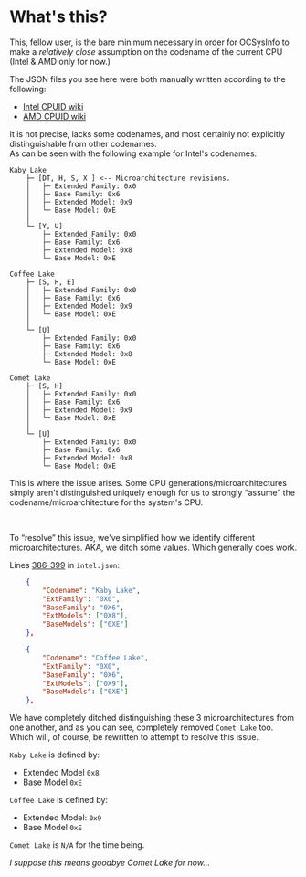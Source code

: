 # What's this?

This, fellow user, is the bare minimum necessary in order for OCSysInfo to make a _relatively close_ assumption on the codename of the current CPU (Intel & AMD only for now.)

The JSON files you see here were both manually written according to the following:
- [Intel CPUID wiki](https://en.wikichip.org/wiki/intel/cpuid)
- [AMD CPUID wiki](https://en.wikichip.org/wiki/amd/cpuid)

It is not precise, lacks some codenames, and most certainly not explicitly distinguishable from other codenames. <br />
As can be seen with the following example for Intel's codenames:
```
Kaby Lake
    ├─ [DT, H, S, X ] <-- Microarchitecture revisions.
    │   ├─ Extended Family: 0x0
    │   ├─ Base Family: 0x6
    │   ├─ Extended Model: 0x9
    │   └─ Base Model: 0xE
    │
    └─ [Y, U]
        ├─ Extended Family: 0x0
        ├─ Base Family: 0x6
        ├─ Extended Model: 0x8
        └─ Base Model: 0xE

Coffee Lake
    ├─ [S, H, E]
    │   ├─ Extended Family: 0x0
    │   ├─ Base Family: 0x6
    │   ├─ Extended Model: 0x9
    │   └─ Base Model: 0xE
    │
    └─ [U]
        ├─ Extended Family: 0x0
        ├─ Base Family: 0x6
        ├─ Extended Model: 0x8
        └─ Base Model: 0xE

Comet Lake
    ├─ [S, H]
    │   ├─ Extended Family: 0x0
    │   ├─ Base Family: 0x6
    │   ├─ Extended Model: 0x9
    │   └─ Base Model: 0xE
    │
    └─ [U]
        ├─ Extended Family: 0x0
        ├─ Base Family: 0x6
        ├─ Extended Model: 0x8
        └─ Base Model: 0xE
```

This is where the issue arises. Some CPU generations/microarchitectures simply aren't distinguished uniquely enough for us to strongly “assume” the codename/microarchitecture for the system's CPU.

<br />

To “resolve” this issue, we've simplified how we identify different microarchitectures. AKA, we ditch some values. Which generally does work.

Lines [386-399](https://github.com/iabtw/OCSysInfo/blob/main/src/uarch/intel.json#L386-L399) in `intel.json`:
```json
    {
        "Codename": "Kaby Lake",
        "ExtFamily": "0X0",
        "BaseFamily": "0X6",
        "ExtModels": ["0X8"],
        "BaseModels": ["0XE"]
    },

    {
        "Codename": "Coffee Lake",
        "ExtFamily": "0X0",
        "BaseFamily": "0X6",
        "ExtModels": ["0X9"],
        "BaseModels": ["0XE"]
    },
```

We have completely ditched distinguishing these 3 microarchitectures from one another, and as you can see, completely removed `Comet Lake` too. Which will, of course, be rewritten to attempt to resolve this issue. 

`Kaby Lake` is defined by:
- Extended Model `0x8`
- Base Model `0xE`

`Coffee Lake` is defined by:
- Extended Model: `0x9`
- Base Model `0xE`

`Comet Lake` is `N/A` for the time being.

_I suppose this means goodbye Comet Lake for now..._